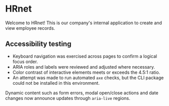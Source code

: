 # HRnet
Welcome to HRnet! This is our company's internal application to create and view employee records.

## Accessibility testing

- Keyboard navigation was exercised across pages to confirm a logical focus order.
- ARIA roles and labels were reviewed and adjusted where necessary.
- Color contrast of interactive elements meets or exceeds the 4.5:1 ratio.
- An attempt was made to run automated `axe` checks, but the CLI package could not be installed in this environment.

Dynamic content such as form errors, modal open/close actions and date changes now announce updates through `aria-live` regions.

